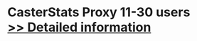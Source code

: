 # CasterStats Proxy 11-30 users<br />[>> Detailed information](https://secure.shareit.com/shareit/product.html?productid=300629183&affiliateid=200057808)